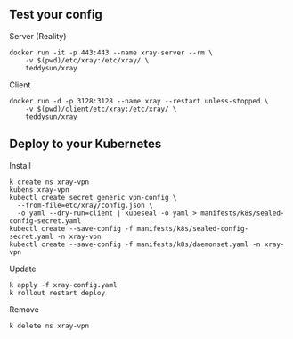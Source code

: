 ## Test your config

Server (Reality)
```
docker run -it -p 443:443 --name xray-server --rm \
    -v $(pwd)/etc/xray:/etc/xray/ \
    teddysun/xray
```
Client
```
docker run -d -p 3128:3128 --name xray --restart unless-stopped \
    -v $(pwd)/client/etc/xray:/etc/xray/ \
    teddysun/xray
```


## Deploy to your Kubernetes

Install
```
k create ns xray-vpn
kubens xray-vpn
kubectl create secret generic vpn-config \
  --from-file=etc/xray/config.json \
  -o yaml --dry-run=client | kubeseal -o yaml > manifests/k8s/sealed-config-secret.yaml
kubectl create --save-config -f manifests/k8s/sealed-config-secret.yaml -n xray-vpn
kubectl create --save-config -f manifests/k8s/daemonset.yaml -n xray-vpn
```

Update
```
k apply -f xray-config.yaml
k rollout restart deploy
```

Remove
```
k delete ns xray-vpn
```
